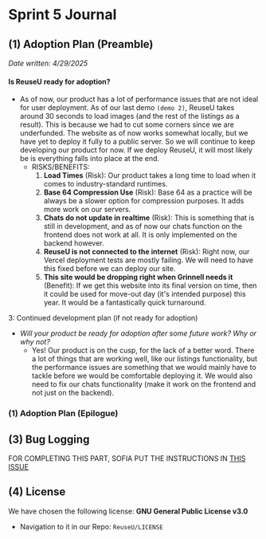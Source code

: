 # Sprint 5 Journal 

## (1) Adoption Plan (Preamble)
*Date written: 4/29/2025*

#### Is ReuseU ready for adoption?

- As of now, our product has a lot of performance issues that are not ideal for user deployment. As of our last demo `(demo 2)`, ReuseU takes around 30 seconds to load images (and the rest of the listings as a result). This is because we had to cut some corners since we are underfunded. The website as of now works somewhat locally, but we have yet to deploy it fully to a public server. So we will continue to keep developing our product for now. If we deploy ReuseU, it will most likely be is everything falls into place at the end. 
  - RISKS/BENEFITS:
    1. **Load Times** (Risk): Our product takes a long time to load when it comes to industry-standard runtimes. 
    2. **Base 64 Compression Use** (Risk): Base 64 as a practice will be always be a slower option for compression purposes. It adds more work on our servers.
    3. **Chats do not update in realtime** (Risk): This is something that is still in development, and as of now our chats function on the frontend does not work at all. It is only implemented on the backend however. 
    4. **ReuseU is not connected to the internet** (Risk): Right now, our Vercel deployment tests are mostly failing. We will need to have this fixed before we can deploy our site. 
    5. **This site would be dropping right when Grinnell needs it** (Benefit): If we get this website into its final version on time, then it could be used for move-out day (it's intended purpose) this year. It would be a fantastically quick turnaround. 

3: Continued development plan (if not ready for adoption)

  - *Will your product be ready for adoption after some future work? Why or why not?* 
    - Yes! Our product is on the cusp, for the lack of a better word. There a lot of things that are working well, like our listings functionality, but the performance issues are something that we would mainly have to tackle before we would be comfortable deploying it. We would also need to fix our chats functionality (make it work on the frontend and not just on the backend). 

### (1) Adoption Plan (Epilogue)

## (3) Bug Logging
FOR COMPLETING THIS PART, SOFIA PUT THE INSTRUCTIONS IN [THIS ISSUE](https://github.com/dicarlosofia/ReuseU/issues/155)


## (4) License
We have chosen the following license: **GNU General Public License v3.0**
* Navigation to it in our Repo: `ReuseU/LICENSE`